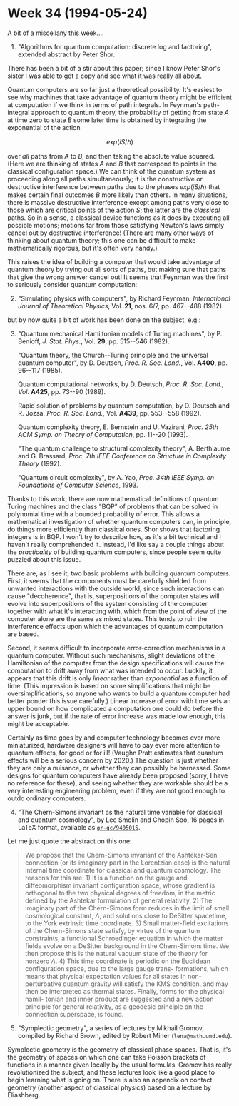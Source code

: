 # Week 34 (1994-05-24)

A bit of a miscellany this week....

1) "Algorithms for quantum computation: discrete log and factoring",
extended abstract by Peter Shor.

There has been a bit of a stir about this paper; since I know Peter
Shor's sister I was able to get a copy and see what it was really all
about.

Quantum computers are so far just a theoretical possibility. It's
easiest to see why machines that take advantage of quantum theory might
be efficient at computation if we think in terms of path integrals. In
Feynman's path-integral approach to quantum theory, the probability of
getting from state $A$ at time zero to state $B$ some later time is obtained
by integrating the exponential of the action

$$exp(iS/\hbar)$$

over *all* paths from $A$ to $B$, and then taking the absolute value
squared. (Here we are thinking of states $A$ and $B$ that correspond to
points in the classical configuration space.) We can think of the
quantum system as proceeding along all paths simultaneously; it is the
constructive or destructive interference between paths due to the phases
$exp(iS/\hbar)$ that makes certain final outcomes $B$ more likely than others.
In many situations, there is massive destructive interference except
among paths very close to those which are critical points of the action
$S$; the latter are the *classical* paths. So in a sense, a classical
device functions as it does by executing all possible motions; motions
far from those satisfying Newton's laws simply cancel out by
destructive interference! (There are many other ways of thinking about
quantum theory; this one can be difficult to make mathematically
rigorous, but it's often very handy.)

This raises the idea of building a computer that would take advantage of
quantum theory by trying out all sorts of paths, but making sure that
paths that give the wrong answer cancel out! It seems that Feynman was
the first to seriously consider quantum computation:

2) "Simulating physics with computers", by Richard Feynman, _International Journal of Theoretical Physics_, Vol. **21**, nos. 6/7, pp. 467--488 (1982).

but by now quite a bit of work has been done on the subject, e.g.:

3) "Quantum mechanical Hamiltonian models of Turing machines", by P.
Benioff, _J. Stat. Phys._, Vol. **29**, pp. 515--546 (1982).

    "Quantum theory, the Church--Turing principle and the universal quantum computer", by D. Deutsch, _Proc. R. Soc. Lond._, Vol. **A400**, pp. 96--117 (1985).

    Quantum computational networks, by D. Deutsch, _Proc. R. Soc. Lond., Vol_. **A425**, pp. 73--90 (1989).

    Rapid solution of problems by quantum computation, by D. Deutsch and R. Jozsa, _Proc. R. Soc. Lond._, Vol. **A439**, pp. 553--558 (1992).

    Quantum complexity theory, E. Bernstein and U. Vazirani, _Proc. 25th ACM Symp. on Theory of Computation_, pp. 11--20 (1993).

    "The quantum challenge to structural complexity theory", A. Berthiaume and G. Brassard, _Proc. 7th IEEE Conference on Structure in Complexity Theory_ (1992).

    "Quantum circuit complexity", by A. Yao, _Proc. 34th IEEE Symp. on Foundations of Computer Science_, 1993.

Thanks to this work, there are now mathematical definitions of quantum
Turing machines and the class "BQP" of problems that can be solved in
polynomial time with a bounded probability of error. This allows a
mathematical investigation of whether quantum computers can, in
principle, do things more efficiently than classical ones. Shor shows
that factoring integers is in BQP. I won't try to describe how, as
it's a bit technical and I haven't really comprehended it. Instead,
I'd like say a couple things about the *practicality* of building
quantum computers, since people seem quite puzzled about this issue.

There are, as I see it, two basic problems with building quantum
computers. First, it seems that the components must be carefully
shielded from unwanted interactions with the outside world, since such
interactions can cause "decoherence", that is, superpositions of the
computer states will evolve into superpositions of the system consisting
of the computer together with what it's interacting with, which from
the point of view of the computer alone are the same as mixed states.
This tends to ruin the interference effects upon which the advantages of
quantum computation are based.

Second, it seems difficult to incorporate error-correction mechanisms in
a quantum computer. Without such mechanisms, slight deviations of the
Hamiltonian of the computer from the design specifications will cause
the computation to drift away from what was intended to occur. Luckily,
it appears that this drift is only *linear* rather than *exponential* as
a function of time. (This impression is based on some simplifications
that might be oversimplifications, so anyone who wants to build a
quantum computer had better ponder this issue carefully.) Linear
increase of error with time sets an upper bound on how complicated a
computation one could do before the answer is junk, but if the rate of
error increase was made low enough, this might be acceptable.

Certainly as time goes by and computer technology becomes ever more
miniaturized, hardware designers will have to pay ever more attention to
quantum effects, for good or for ill! (Vaughn Pratt estimates that
quantum effects will be a serious concern by 2020.) The question is just
whether they are only a nuisance, or whether they can possibly be
harnessed. Some designs for quantum computers have already been proposed
(sorry, I have no reference for these), and seeing whether they are
workable should be a very interesting engineering problem, even if they
are not good enough to outdo ordinary computers.

4) "The Chern-Simons invariant as the natural time variable for classical and quantum cosmology", by Lee Smolin and Chopin Soo, 16 pages
in LaTeX format, available as [`gr-qc/9405015`](http://xxx.lanl.gov/abs/gr-qc/9405015).

Let me just quote the abstract on this one:

> We propose that the Chern-Simons invariant of the Ashtekar-Sen
> connection (or its imaginary part in the Lorentzian case) is the natural
> internal time coordinate for classical and quantum cosmology. The
> reasons for this are: 1) It is a function on the gauge and
> diffeomorphism invariant configuration space, whose gradient is
> orthogonal to the two physical degrees of freedom, in the metric defined
> by the Ashtekar formulation of general relativity.  2) The imaginary
> part of the Chern-Simons form reduces in the limit of small cosmological
> constant, $\Lambda$, and solutions close to DeSitter spacetime, to the York
> extrinsic time coordinate.  3) Small matter-field excitations of the
> Chern-Simons state satisfy, by virtue of the quantum constraints, a
> functional Schroedinger equation in which the matter fields evolve on a
> DeSitter background in the Chern-Simons time. We then propose this is
> the natural vacuum state of the theory for nonzero $\Lambda$. 4) This time
> coordinate is periodic on the Euclidean configuration space, due to the
> large gauge trans- formations, which means that physical expectation
> values for all states in non-perturbative quantum gravity will satisfy
> the KMS condition, and may then be interpreted as thermal states.
> Finally, forms for the physical hamil- tonian and inner product are
> suggested and a new action principle for general relativity, as a
> geodesic principle on the connection superspace, is found.

5) "Symplectic geometry", a series of lectures by Mikhail Gromov,
compiled by Richard Brown, edited by Robert Miner (`lena@math.umd.edu`).

Symplectic geometry is the geometry of classical phase spaces. That is,
it's the geometry of spaces on which one can take Poisson brackets of
functions in a manner given locally by the usual formulas. Gromov has
really revolutionized the subject, and these lectures look like a good
place to begin learning what is going on. There is also an appendix on
contact geometry (another aspect of classical physics) based on a
lecture by Eliashberg.
